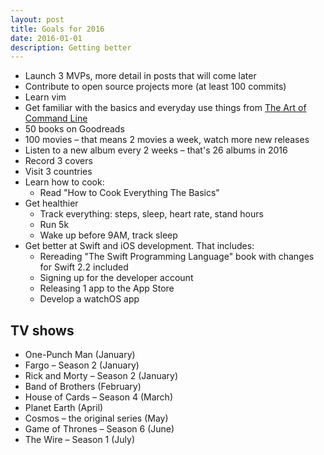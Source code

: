 ```yaml
---
layout: post
title: Goals for 2016
date: 2016-01-01
description: Getting better
---
```


- Launch 3 MVPs, more detail in posts that will come later
- Contribute to open source projects more (at least 100 commits)
- Learn vim
- Get familiar with the basics and everyday use things from [The Art of Command Line](https://github.com/jlevy/the-art-of-command-line)
- 50 books on Goodreads
- 100 movies – that means 2 movies a week, watch more new releases
- Listen to a new album every 2 weeks – that's 26 albums in 2016
- Record 3 covers
- Visit 3 countries
- Learn how to cook:
  - Read "How to Cook Everything The Basics"
- Get healthier
  - Track everything: steps, sleep, heart rate, stand hours
  - Run 5k
  - Wake up before 9AM, track sleep
- Get better at Swift and iOS development. That includes:
  - Rereading "The Swift Programming Language" book with changes for Swift 2.2 included
  - Signing up for the developer account
  - Releasing 1 app to the App Store
  - Develop a watchOS app

## TV shows
- One-Punch Man (January)
- Fargo – Season 2 (January)
- Rick and Morty – Season 2 (January)
- Band of Brothers (February)
- House of Cards – Season 4 (March)
- Planet Earth (April)
- Cosmos – the original series (May)
- Game of Thrones – Season 6 (June)
- The Wire – Season 1 (July)
